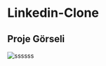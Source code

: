 # Linkedin-Clone

## Proje Görseli

![ssssss](https://user-images.githubusercontent.com/73312086/147511486-b4b25cd2-299f-42b3-a418-a13ca7f56a78.JPG)




